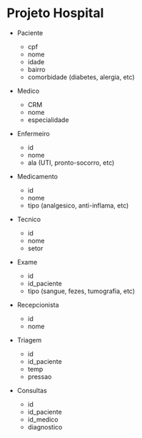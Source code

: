 # Projeto Hospital

- Paciente
	- cpf
	- nome
	- idade
	- bairro
	- comorbidade (diabetes, alergia, etc)

- Medico
	- CRM
	- nome
	- especialidade

- Enfermeiro
	- id
	- nome
	- ala (UTI, pronto-socorro, etc)

- Medicamento
	- id
	- nome
	- tipo (analgesico, anti-inflama, etc)

- Tecnico
	- id
	- nome
	- setor

- Exame
	- id
	- id_paciente
	- tipo (sangue, fezes, tumografia, etc)

- Recepcionista
	- id
	- nome

- Triagem
	- id
	- id_paciente
	- temp
	- pressao

- Consultas
	- id
	- id_paciente
	- id_medico
	- diagnostico
